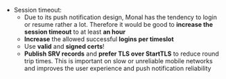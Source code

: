 - Session timeout:
  - Due to its push notification design, Monal has the tendency to login or resume rather a lot. Therefore it would be good to **increase the session timeout** to at least **an hour**
  - **Increase** the allowed successful **logins per timeslot**
  - Use **valid** and **signed certs**!
  - **Publish SRV records** and **prefer TLS over StartTLS** to reduce round trip times. This is important on slow or unreliable mobile networks and improves the user experience and push notification reliability 
